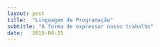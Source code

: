 ```yaml
---
layout: post
title:  "Linguagem de Programação"
subtitle: "A forma de expressar nosso trabalho"
date:   2016-04-25
---
```



